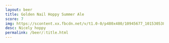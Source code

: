 ```yaml
---
layout: beer
title: Golden Nail Hoppy Summer Ale
score: 7
img: https://scontent.xx.fbcdn.net/v/t1.0-0/p480x480/10945677_10153053839853745_7181309439289874351_n.jpg?oh=ee44dc3ebb36737d104b33fe5f74621c&oe=5882453E
desc: Nicely hoppy
permalink: /beer/:title.html
---
```

